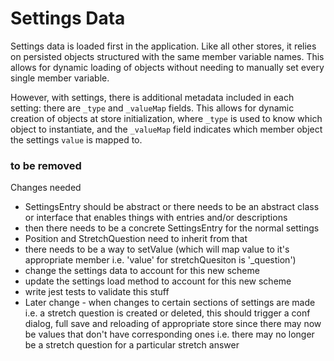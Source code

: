 # Settings Data

Settings data is loaded first in the application. Like all other stores, it relies on persisted objects structured with the same member variable names. This allows for dynamic loading of objects without needing to manually set every single member variable.

However, with settings, there is additional metadata included in each setting: there are `_type` and `_valueMap` fields. This allows for dynamic creation of objects at store initialization, where `_type` is used to know which object to instantiate, and the `_valueMap` field indicates which member object the settings `value` is mapped to.

### to be removed

Changes needed

-   SettingsEntry should be abstract or there needs to be an abstract class or interface that enables things with entries and/or descriptions
-   then there needs to be a concrete SettingsEntry for the normal settings
-   Position and StretchQuestion need to inherit from that
-   there needs to be a way to setValue (which will map value to it's appropriate member i.e. 'value' for stretchQuesiton is '\_question')
-   change the settings data to account for this new scheme
-   update the settings load method to account for this new scheme
-   write jest tests to validate this stuff
-   Later change - when changes to certain sections of settings are made i.e. a stretch question is created or deleted, this should trigger a conf dialog, full save and reloading of appropriate store since there may now be values that don't have corresponding ones i.e. there may no longer be a stretch question for a particular stretch answer
